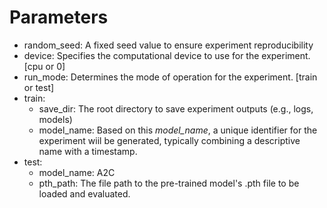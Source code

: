 # Parameters
- random_seed: A fixed seed value to ensure experiment reproducibility
- device: Specifies the computational device to use for the experiment. [cpu or 0]
- run_mode: Determines the mode of operation for the experiment. [train or test]
- train:
    - save_dir:  The root directory to save experiment outputs (e.g., logs, models)
    - model_name:  Based on this *model_name*, a unique identifier for the experiment wiil be generated, typically combining a descriptive name with a timestamp.
- test:
    - model_name: A2C
    - pth_path: The file path to the pre-trained model's .pth file to be loaded and evaluated.

